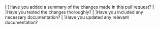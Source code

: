[ ]Have you added a summary of the changes made in this pull request?
[ ]Have you tested the changes thoroughly?
[ ]Have you included any necessary documentation?
[ ]Have you updated any relevant documentation?
